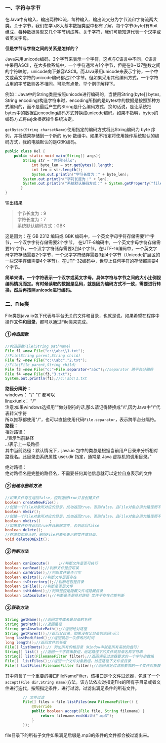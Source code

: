 ### 一、字符与字节

在Java中有输入、输出两种IO流，每种输入、输出流又分为字节流和字符流两大类。关于字节，我们在学习8大基本数据类型中都有了解，每个字节\(byte\)有8bit组成，每种数据类型又几个字节组成等。关于字符，我们可能知道代表一个汉字或者英文字母。

**但是字节与字符之间的关系是怎样的？**

Java采用unicode编码，2个字节来表示一个字符，这点与C语言中不同，C语言中采用ASCII，在大多数系统中，一个字符通常占1个字节，但是在0~127整数之间的字符映射，unicode向下兼容ASCII。而Java采用unicode来表示字符，一个中文或英文字符的unicode编码都占2个字节。但如果采用其他编码方式，一个字符占用的字节数则各不相同。可能有点晕，举个例子解释下。

例如：Java中的String类是按照unicode进行编码的，当使用String\(byte\[\] bytes, String encoding\)构造字符串时，encoding所指的是bytes中的数据是按照那种方式编码的，而不是最后产生的String是什么编码方式，换句话说，是让系统把bytes中的数据由encoding编码方式转换成unicode编码。如果不指明，bytes的编码方式将由jdk根据操作系统决定。

`getBytes(String charsetName)`使用指定的编码方式将此String编码为 byte 序列，并将结果存储到一个新的 byte 数组中。如果不指定将使用操作系统默认的编码方式，我的电脑默认的是GBK编码。

```java
public class Hel {  
    public static void main(String[] args){  
        String str = "你好hello";  
            int byte_len = str.getBytes().length;  
            int len = str.length();  
            System.out.println("字节长度为：" + byte_len);  
        System.out.println("字符长度为：" + len);  
        System.out.println("系统默认编码方式：" + System.getProperty("file.encoding"));  
       }  
}
```

输出结果

> 字节长度为：9  
> 字符长度为：7  
> 系统默认编码方式：GBK

这是因为：在 GB 2312 编码或 GBK 编码中，一个英文字母字符存储需要1个字节，一个汉字字符存储需要2个字节。 在UTF-8编码中，一个英文字母字符存储需要1个字节，一个汉字字符储存需要3到4个字节。在UTF-16编码中，一个英文字母字符存储需要2个字节，一个汉字字符储存需要3到4个字节（Unicode扩展区的一些汉字存储需要4个字节）。在UTF-32编码中，世界上任何字符的存储都需要4个字节。

**简单来讲，一个字符表示一个汉字或英文字母，具体字符与字节之间的大小比例视编码情况而定。有时候读取的数据是乱码，就是因为编码方式不一致，需要进行转换，然后再按照unicode进行编码。**

### 二、File类

File类是java.io包下代表与平台无关的文件和目录，也就是说，如果希望在程序中操作**文件和目录**，都可以通过File类来完成。

##### ①构造函数

```java
//构造函数File(String pathname)
File f1 =new File("c:\\abc\\1.txt");
//File(String parent,String child)
File f2 =new File("c:\\abc","2.txt");
//File(File parent,String child)
File f3 =new File("c:"+File.separator+"abc");//separator 跨平台分隔符
File f4 =new File(f3,"3.txt");
System.out.println(f1);//c:\abc\1.txt
```

**路径分隔符：**  
windows： "/" "\\" 都可以  
linux/unix： "/"  
注意:如果windows选择用"\"做分割符的话,那么请记得替换成"\\\\",因为Java中"\\"代表转义字符  
所以推荐都使用"/"，也可以直接使用代码`File.separator`，表示跨平台分隔符。  
**路径：**  
相对路径：  
./表示当前路径  
../表示上一级路径  
其中当前路径：默认情况下，java.io 包中的类总是根据当前用户目录来分析相对路径名。此目录由系统属性 user.dir 指定，通常是 Java 虚拟机的调用目录。”

绝对路径：   
绝对路径名是完整的路径名，不需要任何其他信息就可以定位自身表示的文件

##### ②创建与删除方法

```java
//如果文件存在返回false，否则返回true并且创建文件 
boolean createNewFile();
//创建一个File对象所对应的目录，成功返回true，否则false。且File对象必须为路径而不是文件。只会创建最后一级目录，如果上级目录不存在就抛异常。
boolean mkdir();
//创建一个File对象所对应的目录，成功返回true，否则false。且File对象必须为路径而不是文件。创建多级目录，创建路径中所有不存在的目录
boolean mkdirs()    ;
//如果文件存在返回true并且删除文件，否则返回false
boolean delete();
//在虚拟机终止时，删除File对象所表示的文件或目录。
void deleteOnExit();
```

##### ③判断方法

```java
boolean canExecute()    ;//判断文件是否可执行
boolean canRead();//判断文件是否可读
boolean canWrite();//判断文件是否可写
boolean exists();//判断文件是否存在
boolean isDirectory();//判断是否是目录
boolean isFile();//判断是否是文件
boolean isHidden();//判断是否是隐藏文件或隐藏目录
boolean isAbsolute();//判断是否是绝对路径 文件不存在也能判断
```

##### ③获取方法

```java
String getName();//返回文件或者是目录的名称
String getPath();//返回路径
String getAbsolutePath();//返回绝对路径
String getParent();//返回父目录，如果没有父目录则返回null
long lastModified();//返回最后一次修改的时间
long length();//返回文件的长度
File[] listRoots();// 列出所有的根目录（Window中就是所有系统的盘符）
String[] list() ;//返回一个字符串数组，给定路径下的文件或目录名称字符串
String[] list(FilenameFilter filter);//返回满足过滤器要求的一个字符串数组
File[]  listFiles();//返回一个文件对象数组，给定路径下文件或目录
File[] listFiles(FilenameFilter filter);//返回满足过滤器要求的一个文件对象数组
```

其中包含了一个重要的接口FileNameFilter，该接口是个文件过滤器，包含了一个`accept(File dir,String name)`方法，该方法依次对指定File的所有子目录或者文件进行迭代，按照指定条件，进行过滤，过滤出满足条件的所有文件。

```java
        // 文件过滤
        File[] files = file.listFiles(new FilenameFilter() {
            @Override
            public boolean accept(File file, String filename) {
                return filename.endsWith(".mp3");
            }
        });
```

file目录下的所有子文件如果满足后缀是.mp3的条件的文件都会被过滤出来。

